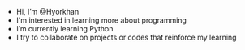 - Hi, I’m @Hyorkhan
- I'm interested in learning more about programming
- I’m currently learning Python
- I try to collaborate on projects or codes that reinforce my learning
